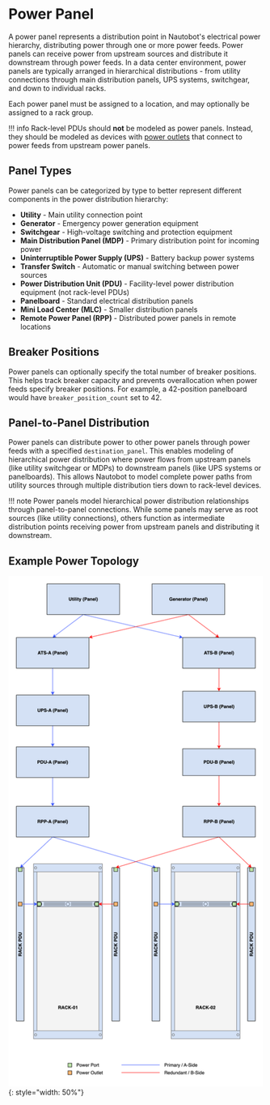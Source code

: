 # Power Panel

A power panel represents a distribution point in Nautobot's electrical power hierarchy, distributing power through one or more power feeds. Power panels can receive power from upstream sources and distribute it downstream through power feeds. In a data center environment, power panels are typically arranged in hierarchical distributions - from utility connections through main distribution panels, UPS systems, switchgear, and down to individual racks.

Each power panel must be assigned to a location, and may optionally be assigned to a rack group.

!!! info
    Rack-level PDUs should **not** be modeled as power panels. Instead, they should be modeled as devices with [power outlets](./poweroutlet.md) that connect to power feeds from upstream power panels.

## Panel Types

Power panels can be categorized by type to better represent different components in the power distribution hierarchy:

* **Utility** - Main utility connection point
* **Generator** - Emergency power generation equipment
* **Switchgear** - High-voltage switching and protection equipment
* **Main Distribution Panel (MDP)** - Primary distribution point for incoming power
* **Uninterruptible Power Supply (UPS)** - Battery backup power systems
* **Transfer Switch** - Automatic or manual switching between power sources
* **Power Distribution Unit (PDU)** - Facility-level power distribution equipment (not rack-level PDUs)
* **Panelboard** - Standard electrical distribution panels
* **Mini Load Center (MLC)** - Smaller distribution panels
* **Remote Power Panel (RPP)** - Distributed power panels in remote locations

## Breaker Positions

Power panels can optionally specify the total number of breaker positions. This helps track breaker capacity and prevents overallocation when power feeds specify breaker positions. For example, a 42-position panelboard would have `breaker_position_count` set to 42.

## Panel-to-Panel Distribution

Power panels can distribute power to other power panels through power feeds with a specified `destination_panel`. This enables modeling of hierarchical power distribution where power flows from upstream panels (like utility switchgear or MDPs) to downstream panels (like UPS systems or panelboards). This allows Nautobot to model complete power paths from utility sources through multiple distribution tiers down to rack-level devices.

!!! note
    Power panels model hierarchical power distribution relationships through panel-to-panel connections. While some panels may serve as root sources (like utility connections), others function as intermediate distribution points receiving power from upstream panels and distributing it downstream.

## Example Power Topology

![Power distribution model](../../../media/power_distribution.png){: style="width: 50%"}
